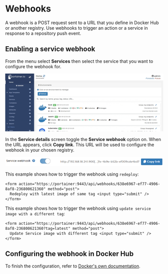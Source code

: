 # Webhooks

A webhook is a POST request sent to a URL that you define in Docker Hub or another registry. Use webhooks to trigger an action or a service in response to a repository push event.

## Enabling a service webhook

From the menu select **Services** then select the service that you want to configure the webhook for.

![](../../../.gitbook/assets/2.9-services-configure-1.gif)

In the **Service details** screen toggle the **Service webhook** option on. When the URL appears, click **Copy link**. This URL will be used to configure the webhook in your chosen registry.

![](../../../.gitbook/assets/services-webhooks-2.png)

This example shows how to trigger the webhook using `redeploy`:

```
<form action="https://portainer:9443/api/webhooks/638e6967-ef77-4906-8af8-236800621360" method="post">
  Redeploy with latest image of same tag <input type="submit" />
</form>
```

This example shows how to trigger the webhook using `update service image with a different tag`:

```
<form action="https://portainer:9443/api/webhooks/638e6967-ef77-4906-8af8-236800621360?tag=latest" method="post">
  Update Service image with different tag <input type="submit" />
</form>
```

## Configuring the webhook in Docker Hub

To finish the configuration, refer to [Docker's own documentation](https://docs.docker.com/docker-hub/webhooks/).

